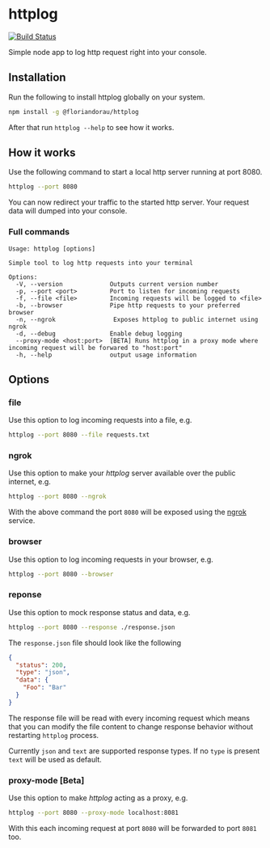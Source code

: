 # httplog

[![Build Status](https://travis-ci.org/floriandorau/httplog.svg?branch=master)](https://travis-ci.org/floriandorau/httplog)

Simple node app to log http request right into your console.

## Installation

Run the following to install httplog globally on your system.

```bash
npm install -g @floriandorau/httplog
```

After that run `httplog --help` to see how it works.

## How it works

Use the following command to start a local http server running at port 8080.

```bash
httplog --port 8080
```

You can now redirect your traffic to the started http server. Your request data will dumped into your console.

### Full commands

```shell
Usage: httplog [options]

Simple tool to log http requests into your terminal

Options:
  -V, --version             Outputs current version number
  -p, --port <port>         Port to listen for incoming requests
  -f, --file <file>         Incoming requests will be logged to <file>
  -b, --browser             Pipe http requests to your preferred browser
  -n, --ngrok                Exposes httplog to public internet using ngrok
  -d, --debug               Enable debug logging
  --proxy-mode <host:port>  [BETA] Runs httplog in a proxy mode where incoming request will be forwared to "host:port"
  -h, --help                output usage information
```

## Options

### file

Use this option to log incoming requests into a file, e.g.

```bash
httplog --port 8080 --file requests.txt
```

### ngrok

Use this option to make your _httplog_ server available over the public internet, e.g.

```bash
httplog --port 8080 --ngrok
```

With the above command the port `8080` will be exposed using the [ngrok](https://ngrok.com/) service.

### browser

Use this option to log incoming requests in your browser, e.g.

```bash
httplog --port 8080 --browser
```

### reponse

Use this option to mock response status and data, e.g.

```bash
httplog --port 8080 --response ./response.json
```

The `response.json` file should look like the following

```json
{
  "status": 200,
  "type": "json",
  "data": {
    "Foo": "Bar"
  }
}
```

The response file will be read with every incoming request which means that you can modify the file content to change response behavior without restarting `httplog` process.

Currently `json` and `text` are supported response types. If no `type` is present `text` will be used as default.

### proxy-mode [Beta]

Use this option to make _httplog_ acting as a proxy, e.g.

```bash
httplog --port 8080 --proxy-mode localhost:8081
```

With this each incoming request at port `8080` will be forwarded to port `8081` too.
